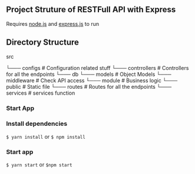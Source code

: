 ## Project Struture of RESTFull API with Express

Requires [node.js](https://nodejs.org/en/) and [express.js](https://expressjs.com/) to run

## Directory Structure

src

 └─── configs               # Configuration related stuff
 └─── contrrollers          # Controllers for all the endpoints
 └─── db
       └─── models          # Object Models
 └─── middleware            # Check API access
 └─── module                # Business logic
 └─── public                # Static file
 └─── routes                # Routes for all the endpoints
 └─── services              # services function

 ### Start App

 ### Install dependencies
 `$ yarn install` or `$ npm install`

 ### Start app
 `$ yarn start` or `$npm start` 
